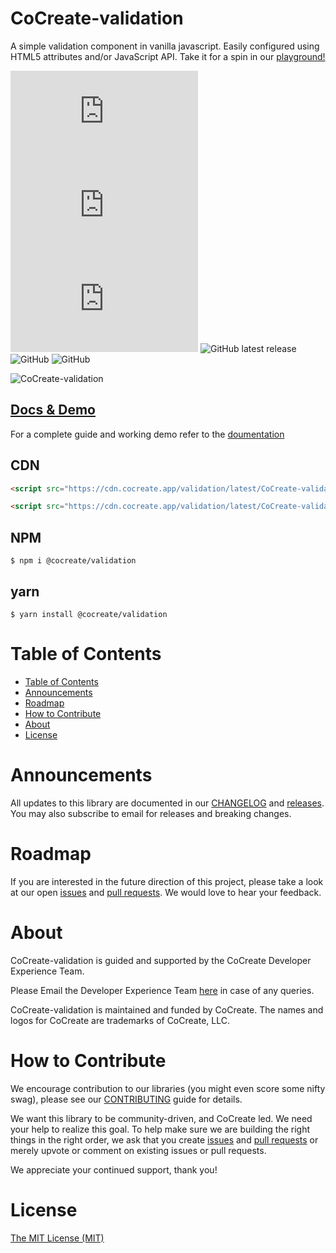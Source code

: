 # CoCreate-validation

A simple validation component in vanilla javascript. Easily configured using HTML5 attributes and/or JavaScript API. Take it for a spin in our [playground!](https://cocreate.app/docs/validation)

![min file size in bytes](https://img.badgesize.io/https://cdn.cocreate.app/validation/latest/CoCreate-validation.min.js?style=flat-square&label=minified&color=orange)
![gzip file size in bytes](https://img.badgesize.io/https://cdn.cocreate.app/validation/latest/CoCreate-validation.min.js?compression=gzip&style=flat-square&label=gzip&color=yellow)
![brotlifile size in bytes](https://img.badgesize.io/https://cdn.cocreate.app/validation/latest/CoCreate-validation.min.js?compression=brotli&style=flat-square&label=brotli)
![GitHub latest release](https://img.shields.io/github/v/release/CoCreate-app/CoCreate-validation?style=flat-square)
![GitHub](https://img.shields.io/github/license/CoCreate-app/CoCreate-validation?style=flat-square)
![GitHub](https://img.shields.io/static/v1?style=flat-square&label=&message=Hiring&color=blueviolet)


![CoCreate-validation](https://cdn.cocreate.app/docs/CoCreate-validation.gif)

## [Docs & Demo](https://cocreate.app/docs/validation)

For a complete guide and working demo refer to the [doumentation](https://cocreate.app/docs/validation)

## CDN

```html
<script src="https://cdn.cocreate.app/validation/latest/CoCreate-validation.min.js"></script>
```

```html
<script src="https://cdn.cocreate.app/validation/latest/CoCreate-validation.min.css"></script>
```

## NPM

```shell
$ npm i @cocreate/validation
```

## yarn

```shell
$ yarn install @cocreate/validation
```

# Table of Contents

- [Table of Contents](#table-of-contents)
- [Announcements](#announcements)
- [Roadmap](#roadmap)
- [How to Contribute](#how-to-contribute)
- [About](#about)
- [License](#license)

<a name="announcements"></a>

# Announcements

All updates to this library are documented in our [CHANGELOG](https://github.com/CoCreate-app/CoCreate-validation/blob/master/CHANGELOG.md) and [releases](https://github.com/CoCreate-app/CoCreate-validation/releases). You may also subscribe to email for releases and breaking changes.

<a name="roadmap"></a>

# Roadmap

If you are interested in the future direction of this project, please take a look at our open [issues](https://github.com/CoCreate-app/CoCreate-validation/issues) and [pull requests](https://github.com/CoCreate-app/CoCreate-validation/pulls). We would love to hear your feedback.

<a name="about"></a>

# About

CoCreate-validation is guided and supported by the CoCreate Developer Experience Team.

Please Email the Developer Experience Team [here](mailto:develop@cocreate.app) in case of any queries.

CoCreate-validation is maintained and funded by CoCreate. The names and logos for CoCreate are trademarks of CoCreate, LLC.

<a name="contribute"></a>

# How to Contribute

We encourage contribution to our libraries (you might even score some nifty swag), please see our [CONTRIBUTING](https://github.com/CoCreate-app/CoCreate-validation/blob/master/CONTRIBUTING.md) guide for details.

We want this library to be community-driven, and CoCreate led. We need your help to realize this goal. To help make sure we are building the right things in the right order, we ask that you create [issues](https://github.com/CoCreate-app/CoCreate-validation/issues) and [pull requests](https://github.com/CoCreate-app/CoCreate-validation/pulls) or merely upvote or comment on existing issues or pull requests.

We appreciate your continued support, thank you!

# License

[The MIT License (MIT)](https://github.com/CoCreate-app/CoCreate-validation/blob/master/LICENSE)
